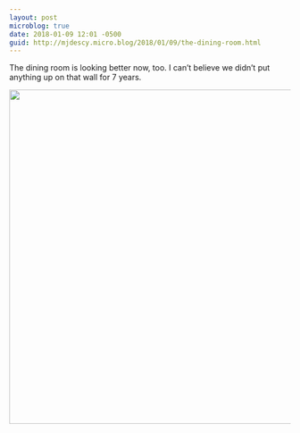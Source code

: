 ```yaml
---
layout: post
microblog: true
date: 2018-01-09 12:01 -0500
guid: http://mjdescy.micro.blog/2018/01/09/the-dining-room.html
---
```

The dining room is looking better now, too. I can’t believe we didn’t put anything up on that wall for 7 years.

<img src="http://mjdescy.micro.blog/uploads/2018/809e854066.jpg" width="600" height="599" />
